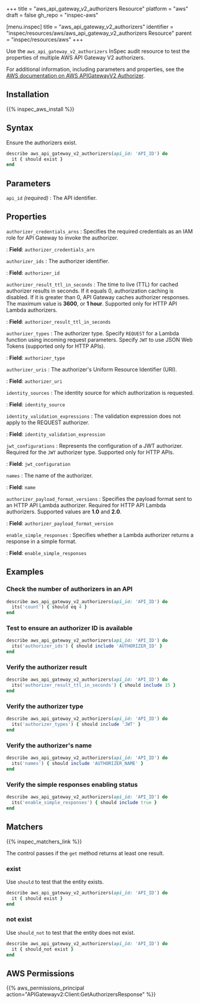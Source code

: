 +++
title = "aws_api_gateway_v2_authorizers Resource"
platform = "aws"
draft = false
gh_repo = "inspec-aws"

[menu.inspec]
title = "aws_api_gateway_v2_authorizers"
identifier = "inspec/resources/aws/aws_api_gateway_v2_authorizers Resource"
parent = "inspec/resources/aws"
+++

Use the `aws_api_gateway_v2_authorizers` InSpec audit resource to test the properties of multiple AWS API Gateway V2 authorizers.

For additional information, including parameters and properties, see the [AWS documentation on AWS APIGatewayV2 Authorizer](https://docs.aws.amazon.com/AWSCloudFormation/latest/UserGuide/aws-resource-apigatewayv2-authorizer.html).

## Installation

{{% inspec_aws_install %}}

## Syntax

Ensure the authorizers exist.

```ruby
describe aws_api_gateway_v2_authorizers(api_id: 'API_ID') do
  it { should exist }
end
```

## Parameters

`api_id` _(required)_
: The API identifier.

## Properties

`authorizer_credentials_arns`
: Specifies the required credentials as an IAM role for API Gateway to invoke the authorizer.

: **Field**: `authorizer_credentials_arn`

`authorizer_ids`
: The authorizer identifier.

: **Field**: `authorizer_id`

`authorizer_result_ttl_in_seconds`
: The time to live (TTL) for cached authorizer results in seconds. If it equals 0, authorization caching is disabled. If it is greater than 0, API Gateway caches authorizer responses. The maximum value is **3600**, or **1 hour**. Supported only for HTTP API Lambda authorizers.

: **Field**: `authorizer_result_ttl_in_seconds`

`authorizer_types`
: The authorizer type. Specify `REQUEST` for a Lambda function using incoming request parameters. Specify `JWT` to use JSON Web Tokens (supported only for HTTP APIs).

: **Field**: `authorizer_type`

`authorizer_uris`
: The authorizer's Uniform Resource Identifier (URI).

: **Field**: `authorizer_uri`

`identity_sources`
: The identity source for which authorization is requested.

: **Field**: `identity_source`

`identity_validation_expressions`
: The validation expression does not apply to the REQUEST authorizer.

: **Field**: `identity_validation_expression`

`jwt_configurations`
: Represents the configuration of a JWT authorizer. Required for the `JWT` authorizer type. Supported only for HTTP APIs.

: **Field**: `jwt_configuration`

`names`
: The name of the authorizer.

: **Field**: `name`

`authorizer_payload_format_versions`
: Specifies the payload format sent to an HTTP API Lambda authorizer. Required for HTTP API Lambda authorizers. Supported values are **1.0** and **2.0**.

: **Field**: `authorizer_payload_format_version`

`enable_simple_responses`
: Specifies whether a Lambda authorizer returns a response in a simple format.

: **Field**: `enable_simple_responses`

## Examples

### Check the number of authorizers in an API

```ruby
describe aws_api_gateway_v2_authorizers(api_id: 'API_ID') do
  its('count') { should eq 4 }
end
```

### Test to ensure an authorizer ID is available

```ruby
describe aws_api_gateway_v2_authorizers(api_id: 'API_ID') do
  its('authorizer_ids') { should include 'AUTHORIZER_ID' }
end
```

### Verify the authorizer result

```ruby
describe aws_api_gateway_v2_authorizers(api_id: 'API_ID') do
  its('authorizer_result_ttl_in_seconds') { should include 15 }
end
```

### Verify the authorizer type

```ruby
describe aws_api_gateway_v2_authorizers(api_id: 'API_ID') do
  its('authorizer_types') { should include 'JWT' }
end
```

### Verify the authorizer's name

```ruby
describe aws_api_gateway_v2_authorizers(api_id: 'API_ID') do
  its('names') { should include 'AUTHORIZER_NAME' }
end
```

### Verify the simple responses enabling status

```ruby
describe aws_api_gateway_v2_authorizers(api_id: 'API_ID') do
  its('enable_simple_responses') { should include true }
end
```

## Matchers

{{% inspec_matchers_link %}}

The control passes if the `get` method returns at least one result.

### exist

Use `should` to test that the entity exists.

```ruby
describe aws_api_gateway_v2_authorizers(api_id: 'API_ID') do
  it { should exist }
end
```

### not exist

Use `should_not` to test that the entity does not exist.

```ruby
describe aws_api_gateway_v2_authorizers(api_id: 'API_ID') do
  it { should_not exist }
end
```

## AWS Permissions

{{% aws_permissions_principal action="APIGatewayv2:Client:GetAuthorizersResponse" %}}
